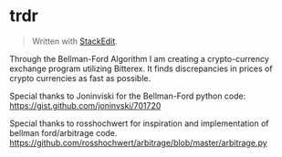 # trdr


> Written with [StackEdit](https://stackedit.io/).


Through the Bellman-Ford Algorithm I am creating a crypto-currency exchange program utilizing Bitterex. It finds discrepancies in prices of crypto currencies as fast as possible. 

Special thanks to Joninviski for the Bellman-Ford python code: https://gist.github.com/joninvski/701720

Special thanks to rosshochwert for inspiration and implementation of bellman ford/arbitrage code.
https://github.com/rosshochwert/arbitrage/blob/master/arbitrage.py
